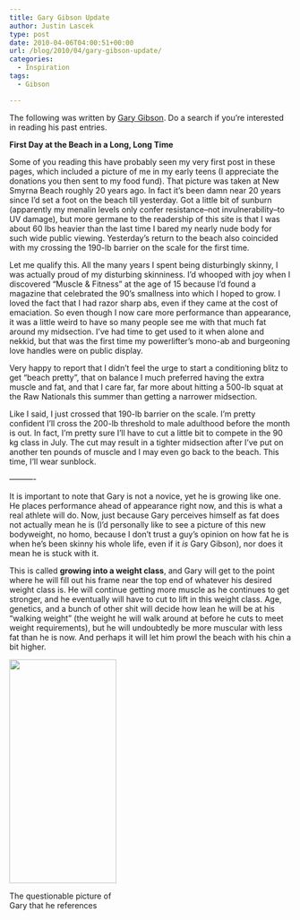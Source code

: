 ```yaml
---
title: Gary Gibson Update
author: Justin Lascek
type: post
date: 2010-04-06T04:00:51+00:00
url: /blog/2010/04/gary-gibson-update/
categories:
  - Inspiration
tags:
  - Gibson

---
```

The following was written by [Gary Gibson][1]. Do a search if you&#8217;re interested in reading his past entries.
  

  
**First Day at the Beach in a Long, Long Time**
  

  
Some of you reading this have probably seen my very first post in these pages, which included a picture of me in my early teens (I appreciate the donations you then sent to my food fund). That picture was taken at New Smyrna Beach roughly 20 years ago. In fact it&#8217;s been damn near 20 years since I&#8217;d set a foot on the beach till yesterday. Got a little bit of sunburn (apparently my menalin levels only confer resistance&#8211;not invulnerability&#8211;to UV damage), but more germane to the readership of this site is that I was about 60 lbs heavier than the last time I bared my nearly nude body for such wide public viewing. Yesterday&#8217;s return to the beach also coincided with my crossing the 190-lb barrier on the scale for the first time.
  

  
Let me qualify this. All the many years I spent being disturbingly skinny, I was actually proud of my disturbing skinniness. I&#8217;d whooped with joy when I discovered &#8220;Muscle & Fitness&#8221; at the age of 15 because I&#8217;d found a magazine that celebrated the 90&#8217;s smallness into which I hoped to grow. I loved the fact that I had razor sharp abs, even if they came at the cost of emaciation. So even though I now care more performance than appearance, it was a little weird to have so many people see me with that much fat around my midsection. I&#8217;ve had time to get used to it when alone and nekkid, but that was the first time my powerlifter&#8217;s mono-ab and burgeoning love handles were on public display.
  

  
Very happy to report that I didn&#8217;t feel the urge to start a conditioning blitz to get &#8220;beach pretty&#8221;, that on balance I much preferred having the extra muscle and fat, and that I care far, far more about hitting a 500-lb squat at the Raw Nationals this summer than getting a narrower midsection.
  

  
Like I said, I just crossed that 190-lb barrier on the scale. I&#8217;m pretty confident I&#8217;ll cross the 200-lb threshold to male adulthood before the month is out. In fact, I&#8217;m pretty sure I&#8217;ll have to cut a little bit to compete in the 90 kg class in July. The cut may result in a tighter midsection after I&#8217;ve put on another ten pounds of muscle and I may even go back to the beach. This time, I&#8217;ll wear sunblock.
  

  
&#8212;&#8212;&#8212;-
  

  
It is important to note that Gary is not a novice, yet he is growing like one. He places performance ahead of appearance right now, and this is what a real athlete will do. Now, just because Gary perceives himself as fat does not actually mean he is (I&#8217;d personally like to see a picture of this new bodyweight, no homo, because I don&#8217;t trust a guy&#8217;s opinion on how fat he is when he&#8217;s been skinny his whole life, even if it _is_ Gary Gibson), nor does it mean he is stuck with it.
  

  
This is called **growing into a weight class**, and Gary will get to the point where he will fill out his frame near the top end of whatever his desired weight class is. He will continue getting more muscle as he continues to get stronger, and he eventually will have to cut to lift in this weight class. Age, genetics, and a bunch of other shit will decide how lean he will be at his &#8220;walking weight&#8221; (the weight he will walk around at before he cuts to meet weight requirements), but he will undoubtedly be more muscular with less fat than he is now. And perhaps it will let him prowl the beach with his chin a bit higher.
  

  


<div id="attachment_1141" style="width: 201px" class="wp-caption aligncenter">
  <img aria-describedby="caption-attachment-1141" data-attachment-id="1141" data-permalink="/blog/2010/01/gary-gibson-part-1/large-insect/" data-orig-file="/2010/01/Large-Insect.jpg" data-orig-size="519,1083" data-comments-opened="1" data-image-meta="{&quot;aperture&quot;:&quot;0&quot;,&quot;credit&quot;:&quot;&quot;,&quot;camera&quot;:&quot;&quot;,&quot;caption&quot;:&quot;&quot;,&quot;created_timestamp&quot;:&quot;0&quot;,&quot;copyright&quot;:&quot;&quot;,&quot;focal_length&quot;:&quot;0&quot;,&quot;iso&quot;:&quot;0&quot;,&quot;shutter_speed&quot;:&quot;0&quot;,&quot;title&quot;:&quot;&quot;}" data-image-title="Large Insect" data-image-description="" data-medium-file="/2010/01/Large-Insect-191x400.jpg" data-large-file="/2010/01/Large-Insect-490x1024.jpg" src="/2010/01/Large-Insect-191x400.jpg" alt="" title="Large Insect" width="191" height="400" class="size-medium wp-image-1141" srcset="/2010/01/Large-Insect-191x400.jpg 191w, /2010/01/Large-Insect-490x1024.jpg 490w, /2010/01/Large-Insect.jpg 519w" sizes="(max-width: 191px) 100vw, 191px" />
  
  <p id="caption-attachment-1141" class="wp-caption-text">
    The questionable picture of Gary that he references
  </p>
</div>

 [1]: http://www.startingstrength.com/resources/forum/showthread.php?t=11245&page=38
